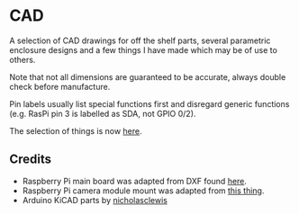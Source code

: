 CAD
===

A selection of CAD drawings for off the shelf parts, several parametric enclosure designs and a few things I have made which may be of use to others.

Note that not all dimensions are guaranteed to be accurate, always double check before manufacture.

Pin labels usually list special functions first and disregard generic functions (e.g. RasPi pin 3 is labelled as SDA, not GPIO 0/2).

The selection of things is now [here](https://github.com/DanNixon/CAD-Things).

Credits
-------

  - Raspberry Pi main board was adapted from DXF found [here](http://www.raspberry-projects.com/pi/pi-hardware/model-b-cad).
  - Raspberry Pi camera module mount was adapted from [this thing](http://www.thingiverse.com/thing:214466).
  - Arduino KiCAD parts by [nicholasclewis](http://www.thingiverse.com/thing:6430)
